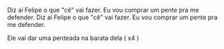 Diz aí Felipe o que "cê" vai fazer.
Eu vou comprar um pente pra me defender.
Diz aí Felipe o que "cê" vai fazer.
Eu vou comprar um pente pra me defender.

Ele vai dar uma penteada na barata dela ( x4 )